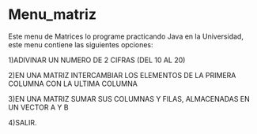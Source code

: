 # Menu_matriz

Este menu de Matrices lo programe practicando Java en la Universidad, este menu contiene las siguientes opciones:

1)ADIVINAR UN NUMERO DE 2 CIFRAS (DEL 10 AL 20)

2)EN UNA MATRIZ INTERCAMBIAR LOS ELEMENTOS DE LA PRIMERA COLUMNA CON LA ULTIMA COLUMNA

3)EN UNA MATRIZ SUMAR SUS COLUMNAS Y FILAS, ALMACENADAS EN UN VECTOR A Y B

4)SALIR.
